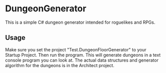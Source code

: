 # DungeonGenerator

This is a simple C# dungeon generator intended for roguelikes and RPGs.

## Usage

Make sure you set the project "Test.DungeonFloorGenerator" to your Startup Project. Then run the program. This will generate dungeons in a text console program you can look at. The actual data structures and generator algorithm for the dungeons is in the Architect project.
